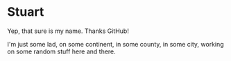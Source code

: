 # Stuart

Yep, that sure is my name. Thanks GitHub!

I'm just some lad, on some continent, in some county, in some city, working on some random stuff here and there. 
